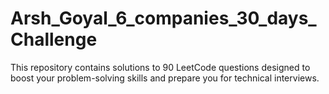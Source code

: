 # Arsh_Goyal_6_companies_30_days_Challenge
This repository contains solutions to 90 LeetCode questions designed to boost your problem-solving skills and prepare you for technical interviews.
